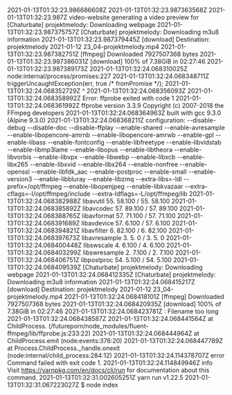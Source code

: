 
2021-01-13T01:32:23.986686608Z
2021-01-13T01:32:23.987363568Z 2021-01-13T01:32:23.987Z video-website generating a video preview for [Chaturbate] projektmelody: Downloading webpage
2021-01-13T01:32:23.987375757Z [Chaturbate] projektmelody: Downloading m3u8 information
2021-01-13T01:32:23.987379445Z [download] Destination: projektmelody 2021-01-12 23_04-projektmelody.mp4
2021-01-13T01:32:23.987382751Z
[ffmpeg] Downloaded 7927507368 bytes
2021-01-13T01:32:23.987386031Z
[download] 100% of 7.38GiB in 02:27:46
2021-01-13T01:32:23.987389173Z
2021-01-13T01:32:24.068310025Z node:internal/process/promises:227
2021-01-13T01:32:24.068348711Z triggerUncaughtException(err, true /* fromPromise */);
2021-01-13T01:32:24.068352729Z ^
2021-01-13T01:32:24.068356093Z
2021-01-13T01:32:24.068358992Z Error: ffprobe exited with code 1
2021-01-13T01:32:24.068361992Z ffprobe version 3.3.9 Copyright (c) 2007-2018 the FFmpeg developers
2021-01-13T01:32:24.068364963Z built with gcc 9.3.0 (Alpine 9.3.0)
2021-01-13T01:32:24.068368211Z configuration: --disable-debug --disable-doc --disable-ffplay --enable-shared --enable-avresample --enable-libopencore-amrnb --enable-libopencore-amrwb --enable-gpl --enable-libass --enable-fontconfig --enable-libfreetype --enable-libvidstab --enable-libmp3lame --enable-libopus --enable-libtheora --enable-libvorbis --enable-libvpx --enable-libwebp --enable-libxcb --enable-libx265 --enable-libxvid --enable-libx264 --enable-nonfree --enable-openssl --enable-libfdk_aac --enable-postproc --enable-small --enable-version3 --enable-libbluray --enable-libzmq --extra-libs=-ldl --prefix=/opt/ffmpeg --enable-libopenjpeg --enable-libkvazaar --extra-cflags=-I/opt/ffmpeg/include --extra-ldflags=-L/opt/ffmpeg/lib
2021-01-13T01:32:24.068382988Z libavutil 55. 58.100 / 55. 58.100
2021-01-13T01:32:24.068385892Z libavcodec 57. 89.100 / 57. 89.100
2021-01-13T01:32:24.068388765Z libavformat 57. 71.100 / 57. 71.100
2021-01-13T01:32:24.068391689Z libavdevice 57. 6.100 / 57. 6.100
2021-01-13T01:32:24.068394821Z libavfilter 6. 82.100 / 6. 82.100
2021-01-13T01:32:24.068397673Z libavresample 3. 5. 0 / 3. 5. 0
2021-01-13T01:32:24.068400448Z libswscale 4. 6.100 / 4. 6.100
2021-01-13T01:32:24.068403299Z libswresample 2. 7.100 / 2. 7.100
2021-01-13T01:32:24.068406751Z libpostproc 54. 5.100 / 54. 5.100
2021-01-13T01:32:24.068409539Z [Chaturbate] projektmelody: Downloading webpage
2021-01-13T01:32:24.068412335Z [Chaturbate] projektmelody: Downloading m3u8 information
2021-01-13T01:32:24.068415217Z [download] Destination: projektmelody 2021-01-12 23_04-projektmelody.mp4
2021-01-13T01:32:24.068418101Z
[ffmpeg] Downloaded 7927507368 bytes
2021-01-13T01:32:24.068420935Z
[download] 100% of 7.38GiB in 02:27:46
2021-01-13T01:32:24.068423781Z : Filename too long
2021-01-13T01:32:24.068438587Z
2021-01-13T01:32:24.068441564Z at ChildProcess.<anonymous> (/futureporn/node_modules/fluent-ffmpeg/lib/ffprobe.js:233:22)
2021-01-13T01:32:24.068444964Z at ChildProcess.emit (node:events:376:20)
2021-01-13T01:32:24.068447789Z at Process.ChildProcess._handle.onexit (node:internal/child_process:284:12)
2021-01-13T01:32:24.114378707Z error Command failed with exit code 1.
2021-01-13T01:32:24.114849946Z info Visit https://yarnpkg.com/en/docs/cli/run for documentation about this command.
2021-01-13T01:32:31.002605251Z yarn run v1.22.5
2021-01-13T01:32:31.067223027Z $ node index

